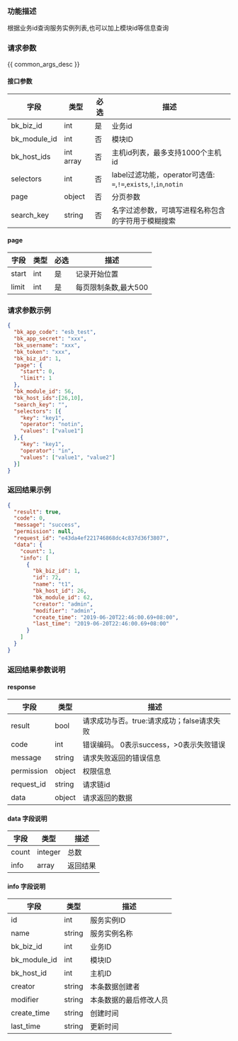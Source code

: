 ### 功能描述

根据业务id查询服务实例列表,也可以加上模块id等信息查询

### 请求参数

{{ common_args_desc }}

#### 接口参数

| 字段           | 类型        | 必选 | 描述                                                        |
|--------------|-----------|----|-----------------------------------------------------------|
| bk_biz_id    | int       | 是  | 业务id                                                      |
| bk_module_id | int       | 否  | 模块ID                                                      |
| bk_host_ids  | int array | 否  | 主机id列表，最多支持1000个主机id                                      |
| selectors    | int       | 否  | label过滤功能，operator可选值: `=`,`!=`,`exists`,`!`,`in`,`notin` |
| page         | object    | 否  | 分页参数                                                      |
| search_key   | string    | 否  | 名字过滤参数，可填写进程名称包含的字符用于模糊搜索                                 |

#### page

| 字段    | 类型  | 必选 | 描述           |
|-------|-----|----|--------------|
| start | int | 是  | 记录开始位置       |
| limit | int | 是  | 每页限制条数,最大500 |

### 请求参数示例

```json
{
  "bk_app_code": "esb_test",
  "bk_app_secret": "xxx",
  "bk_username": "xxx",
  "bk_token": "xxx",
  "bk_biz_id": 1,
  "page": {
    "start": 0,
    "limit": 1
  },
  "bk_module_id": 56,
  "bk_host_ids":[26,10],
  "search_key": "",
  "selectors": [{
    "key": "key1",
    "operator": "notin",
    "values": ["value1"]
  },{
    "key": "key1",
    "operator": "in",
    "values": ["value1", "value2"]
  }]
}

```

### 返回结果示例

```json
{
  "result": true,
  "code": 0,
  "message": "success",
  "permission": null,
  "request_id": "e43da4ef221746868dc4c837d36f3807",
  "data": {
    "count": 1,
    "info": [
      {
        "bk_biz_id": 1,
        "id": 72,
        "name": "t1",
        "bk_host_id": 26,
        "bk_module_id": 62,
        "creator": "admin",
        "modifier": "admin",
        "create_time": "2019-06-20T22:46:00.69+08:00",
        "last_time": "2019-06-20T22:46:00.69+08:00"
      }
    ]
  }
}
```

### 返回结果参数说明

#### response

| 字段         | 类型     | 描述                         |
|------------|--------|----------------------------|
| result     | bool   | 请求成功与否。true:请求成功；false请求失败 |
| code       | int    | 错误编码。 0表示success，>0表示失败错误  |
| message    | string | 请求失败返回的错误信息                |
| permission | object | 权限信息                       |
| request_id | string | 请求链id                      |
| data       | object | 请求返回的数据                    |

#### data 字段说明

| 字段    | 类型      | 描述   |
|-------|---------|------|
| count | integer | 总数   |
| info  | array   | 返回结果 |

#### info 字段说明

| 字段                  | 类型     | 描述          |
|---------------------|--------|-------------|
| id                  | int    | 服务实例ID      |
| name                | string | 服务实例名称      |
| bk_biz_id           | int    | 业务ID        |
| bk_module_id        | int    | 模块ID        |
| bk_host_id          | int    | 主机ID        |
| creator             | string | 本条数据创建者     |
| modifier            | string | 本条数据的最后修改人员 |
| create_time         | string | 创建时间        |
| last_time           | string | 更新时间        |
